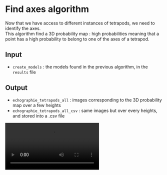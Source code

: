 # Find axes algorithm 

Now that we have access to different instances of tetrapods, we need to identify the axes.   
This algorithm find a 3D probability map : high probabilities meaning that a point has a high probability to belong to one of the axes of a tetrapod.

## Input

- `create_models` : the models found in the previous algorithm, in the `results` file

## Output 

- `echographie_tetrapods_all` : images corresponding to the 3D probability map over a few heights
- `echographie_tetrapods_all_csv` : same images but over every heights, and stored into a .csv file

<video controls>
  <source src="find_axes.mp4" type="video/mp4">
</video>
